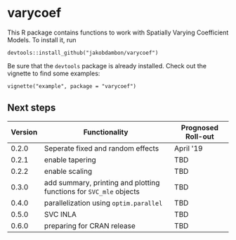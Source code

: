 # varycoef

This R package contains functions to work with Spatially Varying Coefficient Models. To install it, run 


`devtools::install_github("jakobdambon/varycoef")`


Be sure that the `devtools` package is already installed. Check out the vignette to find some examples:


`vignette("example", package = "varycoef")`


## Next steps 

| Version  | Functionality | Prognosed Roll-out |
|----------|---------------|------|
| 0.2.0    | Seperate fixed and random effects | April '19 |
| 0.2.1    | enable tapering | TBD |
| 0.2.2    | enable scaling | TBD |
| 0.3.0    | add summary, printing and plotting functions for `SVC_mle` objects | TBD |
| 0.4.0    | parallelization using `optim.parallel` | TBD |
| 0.5.0    | SVC INLA | TBD |
| 0.6.0    | preparing for CRAN release | TBD |
